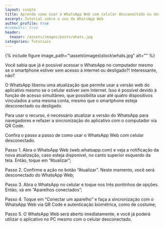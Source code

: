 ```yaml
---
layout: single
title: Aprenda como usar o WhatsApp Web com celular desconectado ou desligado
excerpt: Tutorial sobre o uso do WhatsApp Web
author_profile: true
#comments: true
header:
  teaser: /assets/images/posts/whats.jpg
categories: Tutoriais 
---
```


{% include figure image_path="\assets\images\stock\whats.jpg" alt=""  %}

Você sabia que já é possível acessar o WhatsApp no computador mesmo se o smartphone estiver sem acesso à internet ou desligado?! Interessante, não? 

O WhatsApp liberou uma atualização que permite usar a versão web do aplicativo mesmo se o celular estiver sem Internet. Isso é possível devido  à função de acesso simultâneo, que possibilita usar até quatro dispositivos vinculados a uma mesma conta, mesmo que o smartphone esteja desconectado ou desligado. 

Para usar o recurso, é necessário atualizar a versão do WhatsApp para navegadores e refazer a sincronização do aplicativo com o computador via QR Code. 

Confira o passo a passo de como usar o WhatsApp Web com celular desconectado.

Passo 1. Abra o WhatsApp Web (web.whatsapp.com) e veja a notificação da nova atualização, caso esteja disponível, no canto superior esquerdo da tela. Então, toque em “Atualizar”;

Passo 2. Confirme a ação no botão “Atualizar”. Neste momento, você será desconectado do WhatsApp Web;

Passo 3. Abra o WhatsApp no celular e toque nos três pontinhos de opções. Então, vá em “Aparelhos conectados”;

Passo 4. Toque em “Conectar um aparelho” e faça a sincronização com o WhatsApp Web via QR Code e autenticação biométrica, como de costume;

Passo 5. O WhatsApp Web será aberto imediatamente, e você já poderá utilizar o aplicativo no PC mesmo com o celular desconectado.

